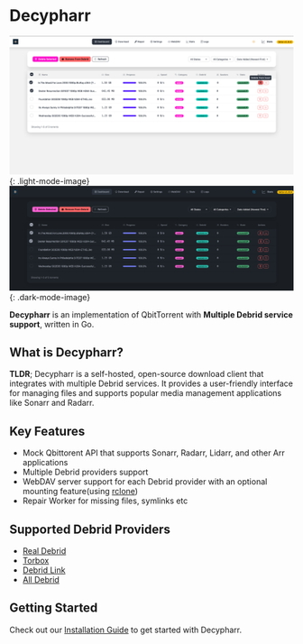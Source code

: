 # Decypharr
![Decypharr UI - Light Mode](images/main-light.png){: .light-mode-image}
![Decypharr UI - Dark Mode](images/main.png){: .dark-mode-image}

**Decypharr** is an implementation of QbitTorrent with **Multiple Debrid service support**, written in Go.

## What is Decypharr?

**TLDR**; Decypharr is a self-hosted, open-source download client that integrates with multiple Debrid services. It provides a user-friendly interface for managing files and supports popular media management applications like Sonarr and Radarr.


## Key Features

- Mock Qbittorent API that supports Sonarr, Radarr, Lidarr, and other Arr applications
- Multiple Debrid providers support
- WebDAV server support for each Debrid provider with an optional mounting feature(using [rclone](https://rclone.org))
- Repair Worker for missing files, symlinks etc

## Supported Debrid Providers

- [Real Debrid](https://real-debrid.com)
- [Torbox](https://torbox.app)
- [Debrid Link](https://debrid-link.com)
- [All Debrid](https://alldebrid.com)

## Getting Started

Check out our [Installation Guide](installation.md) to get started with Decypharr.